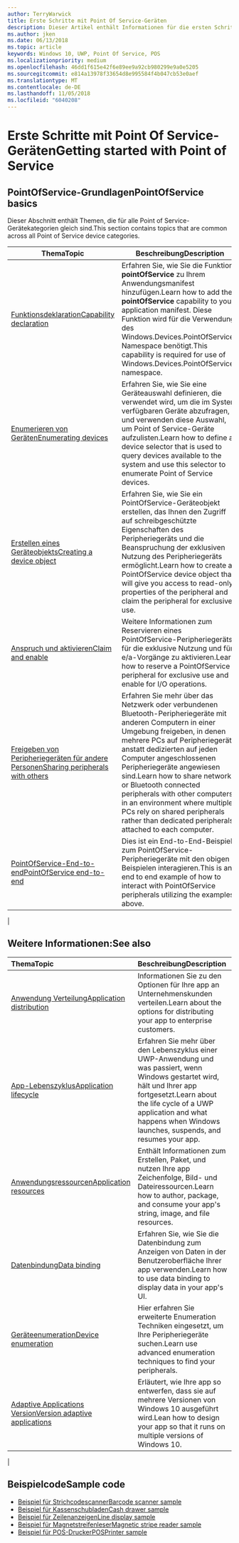 ```yaml
---
author: TerryWarwick
title: Erste Schritte mit Point Of Service-Geräten
description: Dieser Artikel enthält Informationen für die ersten Schritte mit PointOfService-UWP-Apps.
ms.author: jken
ms.date: 06/13/2018
ms.topic: article
keywords: Windows 10, UWP, Point Of Service, POS
ms.localizationpriority: medium
ms.openlocfilehash: 46dd1f615e42f6e89ee9a92cb980299e9a0e5205
ms.sourcegitcommit: e814a13978f33654d8e995584f4b047cb53e0aef
ms.translationtype: MT
ms.contentlocale: de-DE
ms.lasthandoff: 11/05/2018
ms.locfileid: "6040208"
---
```

# <a name="getting-started-with-point-of-service"></a><span data-ttu-id="cf3fa-104">Erste Schritte mit Point Of Service-Geräten</span><span class="sxs-lookup"><span data-stu-id="cf3fa-104">Getting started with Point of Service</span></span>

## <a name="pointofservice-basics"></a><span data-ttu-id="cf3fa-105">PointOfService-Grundlagen</span><span class="sxs-lookup"><span data-stu-id="cf3fa-105">PointOfService basics</span></span>

<span data-ttu-id="cf3fa-106">Dieser Abschnitt enthält Themen, die für alle Point of Service-Gerätekategorien gleich sind.</span><span class="sxs-lookup"><span data-stu-id="cf3fa-106">This section contains topics that are common across all Point of Service device categories.</span></span>

|<span data-ttu-id="cf3fa-107">Thema</span><span class="sxs-lookup"><span data-stu-id="cf3fa-107">Topic</span></span> |<span data-ttu-id="cf3fa-108">Beschreibung</span><span class="sxs-lookup"><span data-stu-id="cf3fa-108">Description</span></span> |
|------|------------|
| [<span data-ttu-id="cf3fa-109">Funktionsdeklaration</span><span class="sxs-lookup"><span data-stu-id="cf3fa-109">Capability declaration</span></span>](pos-basics-capability.md)      | <span data-ttu-id="cf3fa-110">Erfahren Sie, wie Sie die Funktion **pointOfService** zu Ihrem Anwendungsmanifest hinzufügen.</span><span class="sxs-lookup"><span data-stu-id="cf3fa-110">Learn how to add the **pointOfService** capability to your application manifest.</span></span>  <span data-ttu-id="cf3fa-111">Diese Funktion wird für die Verwendung des Windows.Devices.PointOfService-Namespace benötigt.</span><span class="sxs-lookup"><span data-stu-id="cf3fa-111">This capability is required for use of Windows.Devices.PointOfService namespace.</span></span>  |
| [<span data-ttu-id="cf3fa-112">Enumerieren von Geräten</span><span class="sxs-lookup"><span data-stu-id="cf3fa-112">Enumerating devices</span></span>](pos-basics-enumerating.md)        | <span data-ttu-id="cf3fa-113">Erfahren Sie, wie Sie eine Geräteauswahl definieren, die verwendet wird, um die im System verfügbaren Geräte abzufragen, und verwenden diese Auswahl, um Point of Service-Geräte aufzulisten.</span><span class="sxs-lookup"><span data-stu-id="cf3fa-113">Learn how to define a device selector that is used to query devices available to the system and use this selector to enumerate Point of Service devices.</span></span>  |
| [<span data-ttu-id="cf3fa-114">Erstellen eines Geräteobjekts</span><span class="sxs-lookup"><span data-stu-id="cf3fa-114">Creating a device object</span></span>](pos-basics-deviceobject.md)  | <span data-ttu-id="cf3fa-115">Erfahren Sie, wie Sie ein PointOfService-Geräteobjekt erstellen, das Ihnen den Zugriff auf schreibgeschützte Eigenschaften des Peripheriegeräts und die Beanspruchung der exklusiven Nutzung des Peripheriegeräts ermöglicht.</span><span class="sxs-lookup"><span data-stu-id="cf3fa-115">Learn how to create a PointOfService device object that will give you access to read-only properties of the peripheral and claim the peripheral for exclusive use.</span></span> |
| [<span data-ttu-id="cf3fa-116">Anspruch und aktivieren</span><span class="sxs-lookup"><span data-stu-id="cf3fa-116">Claim and enable</span></span> ](pos-basics-claim.md)  | <span data-ttu-id="cf3fa-117">Weitere Informationen zum Reservieren eines PointOfService-Peripheriegeräts für die exklusive Nutzung und für e/a-Vorgänge zu aktivieren.</span><span class="sxs-lookup"><span data-stu-id="cf3fa-117">Learn how to reserve a PointOfService peripheral for exclusive use and enable for I/O operations.</span></span>  |
| [<span data-ttu-id="cf3fa-118">Freigeben von Peripheriegeräten für andere Personen</span><span class="sxs-lookup"><span data-stu-id="cf3fa-118">Sharing peripherals with others</span></span>](pos-basics-sharing.md) | <span data-ttu-id="cf3fa-119">Erfahren Sie mehr über das Netzwerk oder verbundenen Bluetooth-Peripheriegeräte mit anderen Computern in einer Umgebung freigeben, in denen mehrere PCs auf Peripheriegeräte anstatt dedizierten auf jeden Computer angeschlossenen Peripheriegeräte angewiesen sind.</span><span class="sxs-lookup"><span data-stu-id="cf3fa-119">Learn how to share network or Bluetooth connected peripherals with other computers in an environment where multiple PCs rely on shared peripherals rather than dedicated peripherals attached to each computer.</span></span>
| [<span data-ttu-id="cf3fa-120">PointOfService-End-to-end</span><span class="sxs-lookup"><span data-stu-id="cf3fa-120">PointOfService end-to-end</span></span>](pos-get-started.md)  | <span data-ttu-id="cf3fa-121">Dies ist ein End-to-End-Beispiel zum PointOfService-Peripheriegeräte mit den obigen Beispielen interagieren.</span><span class="sxs-lookup"><span data-stu-id="cf3fa-121">This is an end to end example of how to interact with PointOfService peripherals utilizing the examples above.</span></span> |
|

## <a name="see-also"></a><span data-ttu-id="cf3fa-122">Weitere Informationen:</span><span class="sxs-lookup"><span data-stu-id="cf3fa-122">See also</span></span>

| <span data-ttu-id="cf3fa-123">Thema</span><span class="sxs-lookup"><span data-stu-id="cf3fa-123">Topic</span></span>   | <span data-ttu-id="cf3fa-124">Beschreibung</span><span class="sxs-lookup"><span data-stu-id="cf3fa-124">Description</span></span> |
|:--------|:------------|
| [<span data-ttu-id="cf3fa-125">Anwendung Verteilung</span><span class="sxs-lookup"><span data-stu-id="cf3fa-125">Application distribution</span></span>](../publish/distribute-lob-apps-to-enterprises.md) | <span data-ttu-id="cf3fa-126">Informationen Sie zu den Optionen für Ihre app an Unternehmenskunden verteilen.</span><span class="sxs-lookup"><span data-stu-id="cf3fa-126">Learn about the options for distributing your app to enterprise customers.</span></span> |
| [<span data-ttu-id="cf3fa-127">App-Lebenszyklus</span><span class="sxs-lookup"><span data-stu-id="cf3fa-127">Application lifecycle</span></span>](../launch-resume/app-lifecycle.md) | <span data-ttu-id="cf3fa-128">Erfahren Sie mehr über den Lebenszyklus einer UWP-Anwendung und was passiert, wenn Windows gestartet wird, hält und Ihrer app fortgesetzt.</span><span class="sxs-lookup"><span data-stu-id="cf3fa-128">Learn about the life cycle of a UWP application and what happens when Windows launches, suspends, and resumes your app.</span></span> |
| [<span data-ttu-id="cf3fa-129">Anwendungsressourcen</span><span class="sxs-lookup"><span data-stu-id="cf3fa-129">Application resources</span></span>](../app-resources/index.md) | <span data-ttu-id="cf3fa-130">Enthält Informationen zum Erstellen, Paket, und nutzen Ihre app Zeichenfolge, Bild- und Dateiressourcen.</span><span class="sxs-lookup"><span data-stu-id="cf3fa-130">Learn how to author, package, and consume your app's string, image, and file resources.</span></span> |
| [<span data-ttu-id="cf3fa-131">Datenbindung</span><span class="sxs-lookup"><span data-stu-id="cf3fa-131">Data binding</span></span>](../data-binding/index.md) | <span data-ttu-id="cf3fa-132">Erfahren Sie, wie Sie die Datenbindung zum Anzeigen von Daten in der Benutzeroberfläche Ihrer app verwenden.</span><span class="sxs-lookup"><span data-stu-id="cf3fa-132">Learn how to use data binding to display data in your app's UI.</span></span> |
| [<span data-ttu-id="cf3fa-133">Geräteenumeration</span><span class="sxs-lookup"><span data-stu-id="cf3fa-133">Device enumeration</span></span>](enumerate-devices.md) | <span data-ttu-id="cf3fa-134">Hier erfahren Sie erweiterte Enumeration Techniken eingesetzt, um Ihre Peripheriegeräte suchen.</span><span class="sxs-lookup"><span data-stu-id="cf3fa-134">Learn use advanced enumeration techniques to find your peripherals.</span></span>|
| [<span data-ttu-id="cf3fa-135">Adaptive Applications Version</span><span class="sxs-lookup"><span data-stu-id="cf3fa-135">Version adaptive applications</span></span>](../debug-test-perf/version-adaptive-apps.md) | <span data-ttu-id="cf3fa-136">Erläutert, wie Ihre app so entwerfen, dass sie auf mehrere Versionen von Windows 10 ausgeführt wird.</span><span class="sxs-lookup"><span data-stu-id="cf3fa-136">Lean how to design your app so that it runs on multiple versions of Windows 10.</span></span>|
|


## <a name="sample-code"></a><span data-ttu-id="cf3fa-137">Beispielcode</span><span class="sxs-lookup"><span data-stu-id="cf3fa-137">Sample code</span></span>
+ [<span data-ttu-id="cf3fa-138">Beispiel für Strichcodescanner</span><span class="sxs-lookup"><span data-stu-id="cf3fa-138">Barcode scanner sample</span></span>](https://github.com/Microsoft/Windows-universal-samples/tree/master/Samples/BarcodeScanner)
+ [<span data-ttu-id="cf3fa-139">Beispiel für Kassenschubladen</span><span class="sxs-lookup"><span data-stu-id="cf3fa-139">Cash drawer sample</span></span>]( https://github.com/Microsoft/Windows-universal-samples/tree/master/Samples/CashDrawer)
+ [<span data-ttu-id="cf3fa-140">Beispiel für Zeilenanzeigen</span><span class="sxs-lookup"><span data-stu-id="cf3fa-140">Line display sample</span></span>](https://github.com/Microsoft/Windows-universal-samples/tree/master/Samples/LineDisplay)
+ [<span data-ttu-id="cf3fa-141">Beispiel für Magnetstreifenleser</span><span class="sxs-lookup"><span data-stu-id="cf3fa-141">Magnetic stripe reader sample</span></span>](https://github.com/Microsoft/Windows-universal-samples/tree/master/Samples/MagneticStripeReader)
+ [<span data-ttu-id="cf3fa-142">Beispiel für POS-Drucker</span><span class="sxs-lookup"><span data-stu-id="cf3fa-142">POSPrinter sample</span></span>](https://github.com/Microsoft/Windows-universal-samples/tree/master/Samples/PosPrinter)


